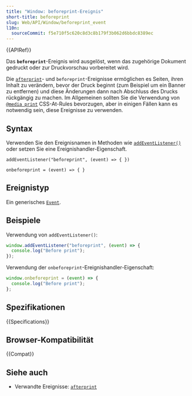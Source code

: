 ```yaml
---
title: "Window: beforeprint-Ereignis"
short-title: beforeprint
slug: Web/API/Window/beforeprint_event
l10n:
  sourceCommit: f5e710f5c620c8d3c8b179f3b062d6bbdc8389ec
---
```


{{APIRef}}

Das **`beforeprint`**-Ereignis wird ausgelöst, wenn das zugehörige Dokument gedruckt oder zur Druckvorschau vorbereitet wird.

Die [`afterprint`](/de/docs/Web/API/Window/afterprint_event)- und `beforeprint`-Ereignisse ermöglichen es Seiten, ihren Inhalt zu verändern, bevor der Druck beginnt (zum Beispiel um ein Banner zu entfernen) und diese Änderungen dann nach Abschluss des Drucks rückgängig zu machen. Im Allgemeinen sollten Sie die Verwendung von [`@media print`](/de/docs/Web/CSS/CSS_media_queries/Using_media_queries#targeting_media_types) CSS-At-Rules bevorzugen, aber in einigen Fällen kann es notwendig sein, diese Ereignisse zu verwenden.

## Syntax

Verwenden Sie den Ereignisnamen in Methoden wie [`addEventListener()`](/de/docs/Web/API/EventTarget/addEventListener) oder setzen Sie eine Ereignishandler-Eigenschaft.

```js-nolint
addEventListener("beforeprint", (event) => { })

onbeforeprint = (event) => { }
```

## Ereignistyp

Ein generisches [`Event`](/de/docs/Web/API/Event).

## Beispiele

Verwendung von `addEventListener()`:

```js
window.addEventListener("beforeprint", (event) => {
  console.log("Before print");
});
```

Verwendung der `onbeforeprint`-Ereignishandler-Eigenschaft:

```js
window.onbeforeprint = (event) => {
  console.log("Before print");
};
```

## Spezifikationen

{{Specifications}}

## Browser-Kompatibilität

{{Compat}}

## Siehe auch

- Verwandte Ereignisse: [`afterprint`](/de/docs/Web/API/Window/afterprint_event)
